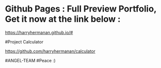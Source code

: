 # Github Pages : Full Preview Portfolio, Get it now at the link below :

https://harryhermanan.github.io/#

#Project Calculator

https://github.com/harryhermanan/calculator

#ANGEL-TEAM
#Peace :)